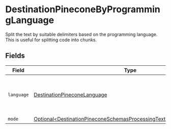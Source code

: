 # DestinationPineconeByProgrammingLanguage

Split the text by suitable delimiters based on the programming language. This is useful for splitting code into chunks.


## Fields

| Field                                                                                                                                                                  | Type                                                                                                                                                                   | Required                                                                                                                                                               | Description                                                                                                                                                            |
| ---------------------------------------------------------------------------------------------------------------------------------------------------------------------- | ---------------------------------------------------------------------------------------------------------------------------------------------------------------------- | ---------------------------------------------------------------------------------------------------------------------------------------------------------------------- | ---------------------------------------------------------------------------------------------------------------------------------------------------------------------- |
| `language`                                                                                                                                                             | [DestinationPineconeLanguage](../../models/shared/DestinationPineconeLanguage.md)                                                                                      | :heavy_check_mark:                                                                                                                                                     | Split code in suitable places based on the programming language                                                                                                        |
| `mode`                                                                                                                                                                 | [Optional\<DestinationPineconeSchemasProcessingTextSplitterTextSplitterMode>](../../models/shared/DestinationPineconeSchemasProcessingTextSplitterTextSplitterMode.md) | :heavy_minus_sign:                                                                                                                                                     | N/A                                                                                                                                                                    |